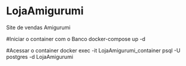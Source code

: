 # LojaAmigurumi
Site de vendas Amigurumi

#Iniciar o container com o Banco 
docker-compose up -d

#Acessar o container
docker exec -it LojaAmigurumi_container psql -U postgres -d LojaAmigurumi

